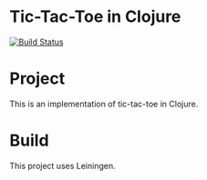 # Tic-Tac-Toe in Clojure

[![Build Status](https://travis-ci.org/cmvandrevala/tic-tac-toe.svg?branch=master)](https://travis-ci.org/cmvandrevala/tic-tac-toe)

# Project

This is an implementation of tic-tac-toe in Clojure.

# Build

This project uses Leiningen.
